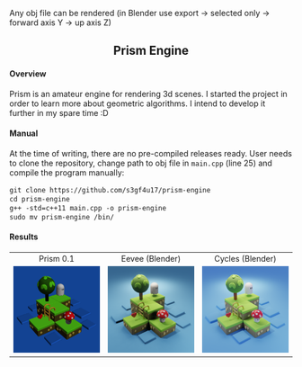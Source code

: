 Any obj file can be rendered (in Blender use export -> selected only -> forward axis Y -> up axis Z)

<h2 align="center">Prism Engine</h2>

<h4>Overview</h4>

Prism is an amateur engine for rendering 3d scenes. I started the project in order to learn more about geometric algorithms. I intend to develop it further in my spare time :D

<h4>Manual</h4>

At the time of writing, there are no pre-compiled releases ready. User needs to clone the repository, change path to obj file in `main.cpp` (line 25) and compile the program manually:

```
git clone https://github.com/s3gf4u17/prism-engine
cd prism-engine
g++ -std=c++11 main.cpp -o prism-engine
sudo mv prism-engine /bin/
```

<h4>Results</h4>

<table width="100%">
  <tr>
  <td width="33.3%" align="center">Prism 0.1</td>
  <td width="33.3%" align="center">Eevee (Blender)</td>
  <td width="33.3%" align="center">Cycles (Blender)</td>
  </tr>
  <tr>
  <td width="33.3%"><img src="/renders/prism_render.png?raw=true"/></td>
  <td width="33.3%"><img src="/renders/blender_eevee.png?raw=true"/></td>
  <td width="33.3%"><img src="/renders/blender_cycles.png?raw=true"/></td>
  </tr>
</table>